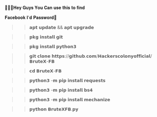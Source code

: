 👨🏼‍💻𝐇𝐞𝐲 𝐆𝐮𝐲𝐬 𝐘𝐨𝐮 𝐂𝐚𝐧 𝐮𝐬𝐞 𝐭𝐡𝐢𝐬 𝐭𝐨 𝐟𝐢𝐧𝐝

𝐅𝐚𝐜𝐞𝐛𝐨𝐨𝐤 𝐈'𝐝 𝐏𝐚𝐬𝐬𝐰𝐨𝐫𝐝🔑

>> 𝗮𝗽𝘁 𝘂𝗽𝗱𝗮𝘁𝗲 && 𝗮𝗽𝘁 𝘂𝗽𝗴𝗿𝗮𝗱𝗲

>> 𝗽𝗸𝗴 𝗶𝗻𝘀𝘁𝗮𝗹𝗹 𝗴𝗶𝘁 

>> 𝗽𝗸𝗴 𝗶𝗻𝘀𝘁𝗮𝗹𝗹 𝗽𝘆𝘁𝗵𝗼𝗻𝟯

>> 𝗴𝗶𝘁 𝗰𝗹𝗼𝗻𝗲 𝗵𝘁𝘁𝗽𝘀://𝗴𝗶𝘁𝗵𝘂𝗯.𝗰𝗼𝗺/𝗛𝗮𝗰𝗸𝗲𝗿𝘀𝗰𝗼𝗹𝗼𝗻𝘆𝗼𝗳𝗳𝗶𝗰𝗶𝗮𝗹/𝗕𝗿𝘂𝘁𝗲𝗫-𝗙𝗕

>> 𝗰𝗱 𝗕𝗿𝘂𝘁𝗲𝗫-𝗙𝗕

>> 𝗽𝘆𝘁𝗵𝗼𝗻𝟯 -𝗺 𝗽𝗶𝗽 𝗶𝗻𝘀𝘁𝗮𝗹𝗹 𝗿𝗲𝗾𝘂𝗲𝘀𝘁𝘀 

>> 𝗽𝘆𝘁𝗵𝗼𝗻𝟯 -𝗺 𝗽𝗶𝗽 𝗶𝗻𝘀𝘁𝗮𝗹𝗹 𝗯𝘀𝟰

>> 𝗽𝘆𝘁𝗵𝗼𝗻𝟯 -𝗺 𝗽𝗶𝗽 𝗶𝗻𝘀𝘁𝗮𝗹𝗹 𝗺𝗲𝗰𝗵𝗮𝗻𝗶𝘇𝗲

>> 𝗽𝘆𝘁𝗵𝗼𝗻 𝗕𝗿𝘂𝘁𝗲𝗫𝗙𝗕.𝗽𝘆
